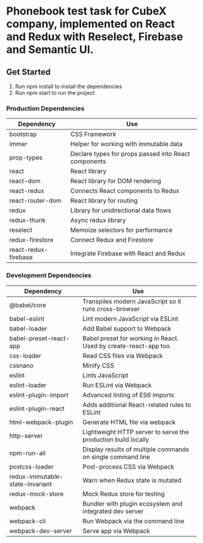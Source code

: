 # Phonebook test task for CubeX company, implemented on React and Redux with Reselect, Firebase and Semantic UI.

## Get Started

1. Run npm install to install the dependencies
2. Run npm start to run the project

### Production Dependencies

| **Dependency**   | **Use**                                              |
| ---------------- | ---------------------------------------------------- |
| bootstrap        | CSS Framework                                        |
| immer            | Helper for working with immutable data               |
| prop-types       | Declare types for props passed into React components |
| react            | React library                                        |
| react-dom        | React library for DOM rendering                      |
| react-redux      | Connects React components to Redux                   |
| react-router-dom | React library for routing                            |
| redux            | Library for unidirectional data flows                |
| redux-thunk      | Async redux library                                  |
| reselect         | Memoize selectors for performance                    |
| redux-firestore  | Connect Redux and Firestore                          |
| react-redux-firebase| Integrate Firebase with React and Redux           | 

### Development Dependencies

| **Dependency**                  | **Use**                                                          |
| ------------------------------- | ---------------------------------------------------------------- |
| @babel/core                     | Transpiles modern JavaScript so it runs cross-browser            |
| babel-eslint                    | Lint modern JavaScript via ESLint                                |
| babel-loader                    | Add Babel support to Webpack                                     |
| babel-preset-react-app          | Babel preset for working in React. Used by create-react-app too. |
| css-loader                      | Read CSS files via Webpack                                       |
| cssnano                         | Minify CSS                                                       |
| eslint                          | Lints JavaScript                                                 |
| eslint-loader                   | Run ESLint via Webpack                                           |
| eslint-plugin-import            | Advanced linting of ES6 imports                                  |
| eslint-plugin-react             | Adds additional React-related rules to ESLint                    |
| html-webpack-plugin             | Generate HTML file via webpack                                   |
| http-server                     | Lightweight HTTP server to serve the production build locally    |
| npm-run-all                     | Display results of multiple commands on single command line      |
| postcss-loader                  | Post-process CSS via Webpack                                     |
| redux-immutable-state-invariant | Warn when Redux state is mutated                                 |
| redux-mock-store                | Mock Redux store for testing                                     |
| webpack                         | Bundler with plugin ecosystem and integrated dev server          |
| webpack-cli                     | Run Webpack via the command line                                 |
| webpack-dev-server              | Serve app via Webpack                                            |

